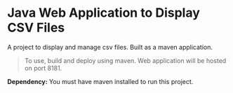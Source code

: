 # Java Web Application to Display CSV Files

A project to display and manage csv files. Built as a maven application.

> To use, build and deploy using maven. Web application will be hosted on port 8181.

**Dependency:** You must have maven installed to run this project.
